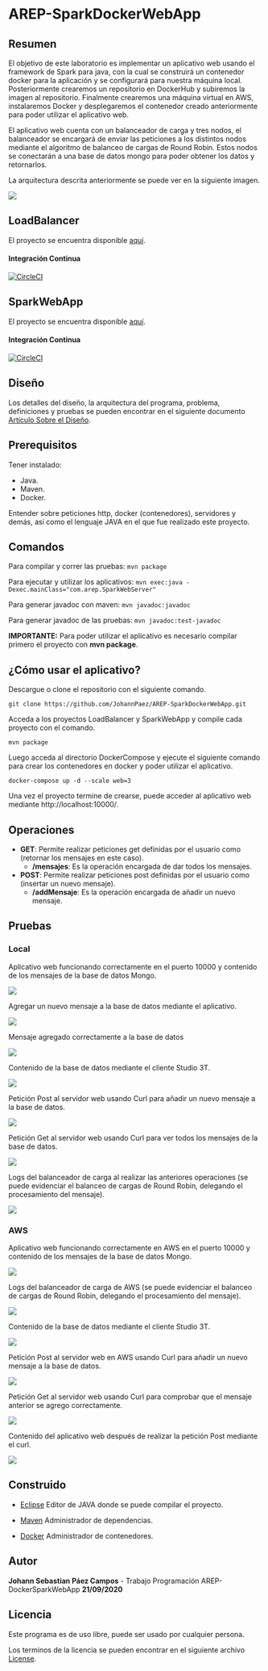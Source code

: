 # AREP-SparkDockerWebApp

## Resumen
El objetivo de este laboratorio es implementar un aplicativo web usando el framework de Spark para java, con la cual se construirá un contenedor docker para la aplicación y se configurará para nuestra máquina local.
Posteriormente crearemos un repositorio en DockerHub y subiremos la imagen al repositorio.
Finalmente crearemos una máquina virtual en AWS, instalaremos Docker y desplegaremos el contenedor creado anteriormente para poder utilizar el aplicativo web.

El aplicativo web cuenta con un balanceador de carga y tres nodos, el balanceador se encargará de enviar las peticiones a los distintos nodos mediante el algoritmo de balanceo de cargas de Round Robin.
Estos nodos se conectarán a una base de datos mongo para poder obtener los datos y retornarlos.

La arquitectura descrita anteriormente se puede ver en la siguiente imagen.

![](Images/Diagrama.png)

## LoadBalancer
El proyecto se encuentra disponible [aquí](https://github.com/JohannPaez/AREP-LoadBalancer-SparkDockerWebApp).
#### Integración Continua
[![CircleCI](https://circleci.com/gh/JohannPaez/AREP-LoadBalancer-SparkDockerWebApp.svg?style=svg)](https://circleci.com/gh/JohannPaez/AREP-LoadBalancer-SparkDockerWebApp)

## SparkWebApp
El proyecto se encuentra disponible [aquí](https://github.com/JohannPaez/AREP-SparkWebApp-SparkDockerWebApp).
#### Integración Continua
[![CircleCI](https://circleci.com/gh/JohannPaez/AREP-SparkWebApp-SparkDockerWebApp.svg?style=svg)](https://circleci.com/gh/JohannPaez/AREP-SparkWebApp-SparkDockerWebApp)

  ## Diseño
 Los detalles del diseño, la arquitectura del programa, problema, definiciones y pruebas se pueden encontrar en el siguiente documento [Artículo Sobre el Diseño](ArquitecturaDockerSparkWebApp.pdf).
   
 ## Prerequisitos
 Tener instalado:
 - Java.
 - Maven.
 - Docker.
 
 Entender sobre peticiones http, docker (contenedores), servidores y demás, así como el lenguaje JAVA en el que fue realizado este proyecto.
 
 ## Comandos 
  Para compilar y correr las pruebas: ```mvn package```
  
  Para ejecutar y utilizar los aplicativos: ```mvn exec:java -Dexec.mainClass="com.arep.SparkWebServer"```
  
  Para generar javadoc con maven: ```mvn javadoc:javadoc```
  
  Para generar javadoc de las pruebas: ```mvn javadoc:test-javadoc```
  
  **IMPORTANTE:** Para poder utilizar el aplicativo es necesario compilar primero el proyecto con **mvn package**.
 
 ## ¿Cómo usar el aplicativo?
 Descargue o clone el repositorio con el siguiente comando.
 
    git clone https://github.com/JohannPaez/AREP-SparkDockerWebApp.git
    
Acceda a los proyectos LoadBalancer y SparkWebApp y compile cada proyecto con el comando.

    mvn package

Luego acceda al directorio DockerCompose y ejecute el siguiente comando para crear los contenedores en docker y poder utilizar el aplicativo.

    docker-compose up -d --scale web=3

Una vez el proyecto termine de crearse, puede acceder al aplicativo web mediante http://localhost:10000/.       

 ## Operaciones
 - **GET**: Permite realizar peticiones get definidas por el usuario como (retornar los mensajes en este caso).
 	- **/mensajes**: Es la operación encargada de dar todos los mensajes.
 - **POST**: Permite realizar peticiones post definidas por el usuario como (insertar un nuevo mensaje).
 	- **/addMensaje**: Es la operación encargada de añadir un nuevo mensaje.


## Pruebas
### Local
Aplicativo web funcionando correctamente en el puerto 10000 y contenido de los mensajes de la base de datos Mongo.

![](Images/imagen1.png)

Agregar un nuevo mensaje a la base de datos mediante el aplicativo.

![](Images/imagen2.png)

Mensaje agregado correctamente a la base de datos 

![](Images/imagen3.png)

Contenido de la base de datos mediante el cliente Studio 3T.

![](Images/imagen4.png)

Petición Post al servidor web usando Curl para añadir un nuevo mensaje a la base de datos.

![](Images/imagen2_2.png)

Petición Get al servidor web usando Curl para ver todos los mensajes de la base de datos.

![](Images/imagen2_3.png)

Logs del balanceador de carga al realizar las anteriores operaciones (se puede evidenciar el balanceo de cargas de Round Robin, delegando el procesamiento del mensaje).

![](Images/imagen5.png)

### AWS

Aplicativo web funcionando correctamente en AWS en el puerto 10000 y contenido de los mensajes de la base de datos Mongo.

![](Images/imagen6.png)

Logs del balanceador de carga de AWS (se puede evidenciar el balanceo de cargas de Round Robin, delegando el procesamiento del mensaje).

![](Images/imagen7.png)

Contenido de la base de datos mediante el cliente Studio 3T.

![](Images/imagen8.png)

Petición Post al servidor web en AWS usando Curl para añadir un nuevo mensaje a la base de datos.

![](Images/imagen9.png)

Petición Get al servidor web usando Curl para comprobar que el mensaje anterior se agrego correctamente.

![](Images/imagen10.png)

Contenido del aplicativo web después de realizar la petición Post mediante el curl.

![](Images/imagen11.png)


## Construido 
- [Eclipse](https://www.eclipse.org/) Editor de JAVA donde se puede compilar el proyecto.

- [Maven](https://maven.apache.org/) Administrador de dependencias.

- [Docker](https://www.docker.com/) Administrador de contenedores.

## Autor
**Johann Sebastian Páez Campos** - Trabajo Programación AREP-DockerSparkWebApp **21/09/2020**

## Licencia
Este programa es de uso libre, puede ser usado por cualquier persona.

Los terminos de la licencia se pueden encontrar en el siguiente archivo [License](LICENSE).
